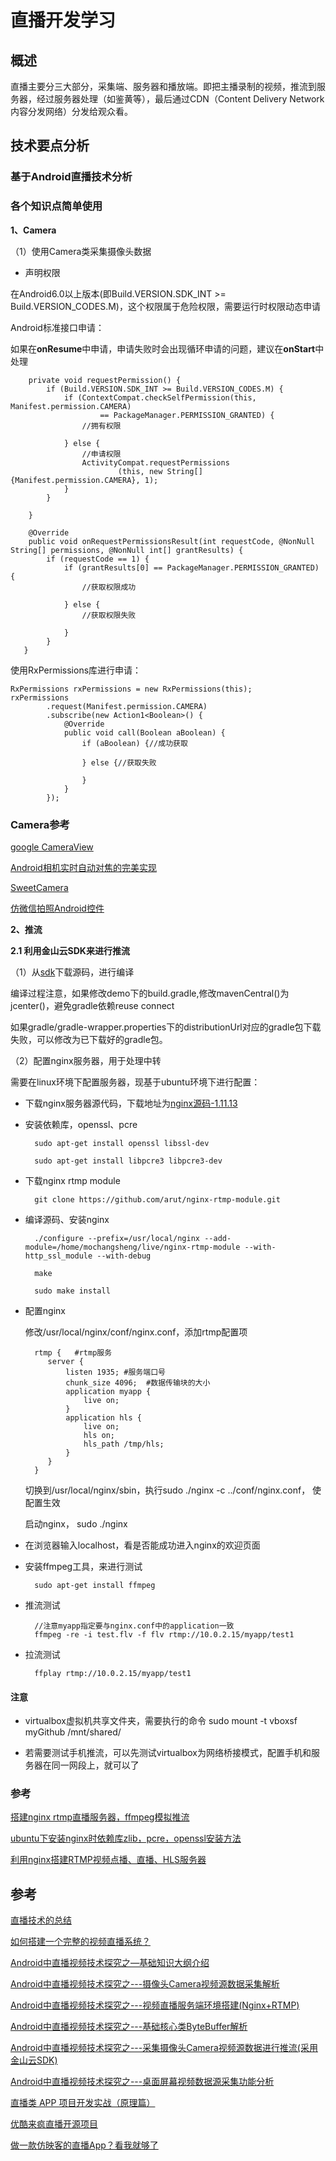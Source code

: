 # 直播开发学习

## 概述

直播主要分三大部分，采集端、服务器和播放端。即把主播录制的视频，推流到服务器，经过服务器处理（如鉴黄等），最后通过CDN（Content Delivery Network 内容分发网络）分发给观众看。

## 技术要点分析

### 基于Android直播技术分析


### 各个知识点简单使用

**1、Camera**

（1）使用Camera类采集摄像头数据

- 声明权限

	<uses-permission android:name="android.permission.CAMERA"/>

在Android6.0以上版本(即Build.VERSION.SDK_INT >= Build.VERSION_CODES.M)，这个权限属于危险权限，需要运行时权限动态申请

Android标准接口申请：

如果在**onResume**中申请，申请失败时会出现循环申请的问题，建议在**onStart**中处理

		private void requestPermission() {
			if (Build.VERSION.SDK_INT >= Build.VERSION_CODES.M) {
				if (ContextCompat.checkSelfPermission(this, Manifest.permission.CAMERA)
		                == PackageManager.PERMISSION_GRANTED) {
		            //拥有权限
		            
		        } else {
		            //申请权限
		            ActivityCompat.requestPermissions
		                    (this, new String[] {Manifest.permission.CAMERA}, 1);
		        }
			}
	        
	    }
	
	    @Override
	    public void onRequestPermissionsResult(int requestCode, @NonNull String[] permissions, @NonNull int[] grantResults) {
	        if (requestCode == 1) {
	            if (grantResults[0] == PackageManager.PERMISSION_GRANTED) {
	                //获取权限成功
	                
	            } else {
	                //获取权限失败
	                
	            }
	        }
	   }

使用RxPermissions库进行申请：

	RxPermissions rxPermissions = new RxPermissions(this);
	rxPermissions
	        .request(Manifest.permission.CAMERA)
	        .subscribe(new Action1<Boolean>() {
	            @Override
	            public void call(Boolean aBoolean) {
	                if (aBoolean) {//成功获取
	                   
	                } else {//获取失败
	                    
	                }
	            }
	        });

### Camera参考

[google CameraView](https://github.com/google/cameraview)

[Android相机实时自动对焦的完美实现](http://blog.csdn.net/huweigoodboy/article/details/51378751)

[SweetCamera](https://github.com/huweigoodboy/SweetCamera)

[仿微信拍照Android控件](https://github.com/CJT2325/CameraView)


**2、推流**

**2.1 利用金山云SDK来进行推流**

（1）从[sdk](https://github.com/ksvc/KSYStreamer_Android)下载源码，进行编译

编译过程注意，如果修改demo下的build.gradle,修改mavenCentral()为jcenter()，避免gradle依赖reuse connect

如果gradle/gradle-wrapper.properties下的distributionUrl对应的gradle包下载失败，可以修改为已下载好的gradle包。


（2）配置nginx服务器，用于处理中转

需要在linux环境下配置服务器，现基于ubuntu环境下进行配置：

- 下载nginx服务器源代码，下载地址为[nginx源码-1.11.13](http://nginx.org/download/nginx-1.11.13.tar.gz)

- 安装依赖库，openssl、pcre

		sudo apt-get install openssl libssl-dev  
		
		sudo apt-get install libpcre3 libpcre3-dev  

- 下载nginx rtmp module

		git clone https://github.com/arut/nginx-rtmp-module.git

- 编译源码、安装nginx

		./configure --prefix=/usr/local/nginx --add-module=/home/mochangsheng/live/nginx-rtmp-module --with-http_ssl_module --with-debug
		
		make
		
		sudo make install 

- 配置nginx

	修改/usr/local/nginx/conf/nginx.conf，添加rtmp配置项
	
		rtmp {   #rtmp服务
		   server {
		       listen 1935; #服务端口号
		       chunk_size 4096;  #数据传输块的大小
		       application myapp {
		           live on;
		       }
		       application hls {
		           live on;
		           hls on;
		           hls_path /tmp/hls;
		       }
		   }
		}
	
	切换到/usr/local/nginx/sbin，执行sudo ./nginx -c ../conf/nginx.conf， 使配置生效

	启动nginx，  sudo ./nginx

- 在浏览器输入localhost，看是否能成功进入nginx的欢迎页面

- 安装ffmpeg工具，来进行测试

		sudo apt-get install ffmpeg

- 推流测试
	
		//注意myapp指定要与nginx.conf中的application一致
		ffmpeg -re -i test.flv -f flv rtmp://10.0.2.15/myapp/test1

- 拉流测试

		ffplay rtmp://10.0.2.15/myapp/test1

#### 注意 

- virtualbox虚拟机共享文件夹，需要执行的命令 sudo mount -t vboxsf myGithub /mnt/shared/

- 若需要测试手机推流，可以先测试virtualbox为网络桥接模式，配置手机和服务器在同一网段上，就可以了

### 参考 

[搭建nginx rtmp直播服务器，ffmpeg模拟推流](http://cxuef.github.io/linux/%E3%80%90%E7%BD%AE%E9%A1%B6%E3%80%91%E6%90%AD%E5%BB%BAnginx-rtmp%E7%9B%B4%E6%92%AD%E6%9C%8D%E5%8A%A1%E5%99%A8%EF%BC%8Cffmpeg%E6%A8%A1%E6%8B%9F%E6%8E%A8%E6%B5%81/)

[ubuntu下安装nginx时依赖库zlib，pcre，openssl安装方法](http://blog.csdn.net/z920954494/article/details/52132125)

[利用nginx搭建RTMP视频点播、直播、HLS服务器](http://lib.csdn.net/article/57/37915?knId=1549)

## 参考

[直播技术的总结](https://github.com/tiantianlan/LiveExplanation)

[如何搭建一个完整的视频直播系统？](https://www.zhihu.com/question/42162310)

[Android中直播视频技术探究之—基础知识大纲介绍](http://befo.io/1545.html)

[Android中直播视频技术探究之---摄像头Camera视频源数据采集解析](http://blog.csdn.net/jiangwei0910410003/article/details/52057543)

[Android中直播视频技术探究之---视频直播服务端环境搭建(Nginx+RTMP)](http://blog.csdn.net/jiangwei0910410003/article/details/51996940)

[Android中直播视频技术探究之---基础核心类ByteBuffer解析](http://blog.csdn.net/jiangwei0910410003/article/details/51894596)

[Android中直播视频技术探究之---采集摄像头Camera视频源数据进行推流(采用金山云SDK)](http://blog.csdn.net/jiangwei0910410003/article/details/52068290)

[Android中直播视频技术探究之---桌面屏幕视频数据源采集功能分析](http://blog.csdn.net/jiangwei0910410003/article/details/52134342)

[直播类 APP 项目开发实战（原理篇）](http://ios.jobbole.com/92323/)

[优酷来疯直播开源项目](https://github.com/LaiFeng-Android/SopCastComponent)

[做一款仿映客的直播App？看我就够了](http://www.jianshu.com/p/5b1341e97757)